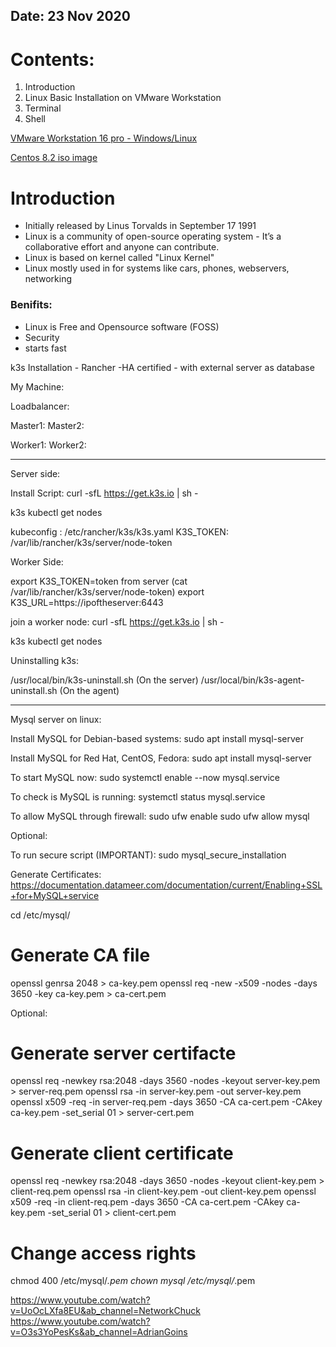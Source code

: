 ## Date: 23 Nov 2020

# Contents:

1. Introduction
2. Linux Basic Installation on VMware Workstation
3. Terminal
4. Shell

[VMware Workstation 16 pro - Windows/Linux](https://www.vmware.com/products/workstation-pro/workstation-pro-evaluation.html)

[Centos 8.2 iso image](http://centos.excellmedia.net/8.2.2004/isos/x86_64/CentOS-8.2.2004-x86_64-dvd1.iso)

# Introduction
- Initially released by Linus Torvalds in September 17 1991
- Linux is a community of open-source operating system - It’s a collaborative effort and anyone can contribute.
- Linux is based on kernel called "Linux Kernel"
- Linux mostly used in for systems like cars, phones, webservers, networking

### Benifits:
- Linux is Free and Opensource software (FOSS)
- Security
- starts fast



k3s Installation - Rancher -HA certified - with external server as database



My Machine:

Loadbalancer:

Master1:
Master2:

Worker1:
Worker2:









____________________________________________________________________
Server side:

Install Script:
curl -sfL https://get.k3s.io | sh -

k3s kubectl get nodes

kubeconfig :
/etc/rancher/k3s/k3s.yaml
K3S_TOKEN: 
/var/lib/rancher/k3s/server/node-token

Worker Side:

export K3S_TOKEN=token from server (cat /var/lib/rancher/k3s/server/node-token)
export K3S_URL=https://ipoftheserver:6443

 join a worker node:
 curl -sfL https://get.k3s.io | sh -

 k3s kubectl get nodes

Uninstalling k3s:

/usr/local/bin/k3s-uninstall.sh (On the server)
/usr/local/bin/k3s-agent-uninstall.sh (On the agent)
______________________________________________________________________
 






















Mysql server on linux:

Install MySQL for Debian-based systems:
    sudo apt install mysql-server 

Install MySQL for Red Hat, CentOS, Fedora:
    sudo apt install mysql-server 

    
To start MySQL now:
    sudo systemctl enable --now mysql.service

To check is MySQL is running: 
    systemctl status mysql.service

To allow MySQL through firewall:
    sudo ufw enable
    sudo ufw allow mysql


Optional:

To run secure script (IMPORTANT):
    sudo mysql_secure_installation



Generate Certificates:
https://documentation.datameer.com/documentation/current/Enabling+SSL+for+MySQL+service

cd /etc/mysql/
# Generate CA file
openssl genrsa 2048 > ca-key.pem
openssl req -new -x509 -nodes -days 3650 -key ca-key.pem > ca-cert.pem



Optional:
# Generate server certifacte
openssl req -newkey rsa:2048 -days 3560 -nodes -keyout server-key.pem > server-req.pem
openssl rsa -in server-key.pem -out server-key.pem
openssl x509 -req -in server-req.pem -days 3650 -CA ca-cert.pem -CAkey ca-key.pem -set_serial 01 > server-cert.pem
# Generate client certificate
openssl req -newkey rsa:2048 -days 3650 -nodes -keyout client-key.pem > client-req.pem
openssl rsa -in client-key.pem -out client-key.pem
openssl x509 -req -in client-req.pem -days 3650 -CA ca-cert.pem -CAkey ca-key.pem -set_serial 01 > client-cert.pem
# Change access rights
chmod 400 /etc/mysql/*.pem
chown mysql /etc/mysql/*.pem

https://www.youtube.com/watch?v=UoOcLXfa8EU&ab_channel=NetworkChuck
https://www.youtube.com/watch?v=O3s3YoPesKs&ab_channel=AdrianGoins


